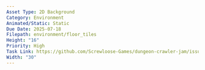 ```yaml
---
Asset Type: 2D Background
Category: Environment
Animated/Static: Static
Due Date: 2025-07-18
Filepath: environment/floor_tiles
Height: "16"
Priority: High
Task Link: https://github.com/Screwloose-Games/dungeon-crawler-jam/issues/16
Width: "30"
---
```

